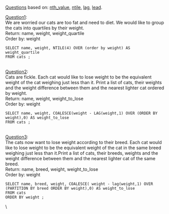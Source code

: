 [Questions](https://www.windowfunctions.com/questions/grouping/) based on: 
[nth_value](https://docs.oracle.com/cd/E11882_01/server.112/e41084/functions114.htm#SQLRF30031), 
[ntile](https://docs.microsoft.com/en-us/sql/t-sql/functions/ntile-transact-sql?view=sql-server-ver15_),
[lag](https://docs.microsoft.com/en-us/sql/t-sql/functions/lag-transact-sql?view=sql-server-ver15),
[lead](https://docs.microsoft.com/en-us/sql/t-sql/functions/lead-transact-sql?view=sql-server-ver15).


[Question1](https://www.windowfunctions.com/questions/grouping/0): \
We are worried our cats are too fat and need to diet.
We would like to group the cats into quartiles by their weight. \
Return: name, weight, weight_quartile \
Order by: weight

```
SELECT name, weight, NTILE(4) OVER (order by weight) AS weight_quartile
FROM cats ;
```
\
[Question2](https://www.windowfunctions.com/questions/grouping/1): \
Cats are fickle. Each cat would like to lose weight to be the equivalent weight of the cat weighing just less than it.
Print a list of cats, their weights and the weight difference between them and the nearest lighter cat ordered by weight. \
Return: name, weight, weight_to_lose \
Order by: weight 

```
SELECT name, weight, COALESCE(weight - LAG(weight,1) OVER (ORDER BY weight),0) AS weight_to_lose
FROM cats ;
```
\
[Question3](https://www.windowfunctions.com/questions/grouping/2): \
The cats now want to lose weight according to their breed. Each cat would like to lose weight to be the equivalent weight of the cat in the same breed weighing just less than it.Print a list of cats, their breeds, weights and the weight difference between them and the nearest lighter cat of the same breed. \
Return: name, breed, weight, weight_to_lose \
Order by: weight 
```
SELECT name, breed, weight, COALESCE( weight - lag(weight,1) OVER (PARTITION BY breed ORDER BY weight),0) AS weight_to_lose
FROM cats
ORDER BY weight ;
```
\

